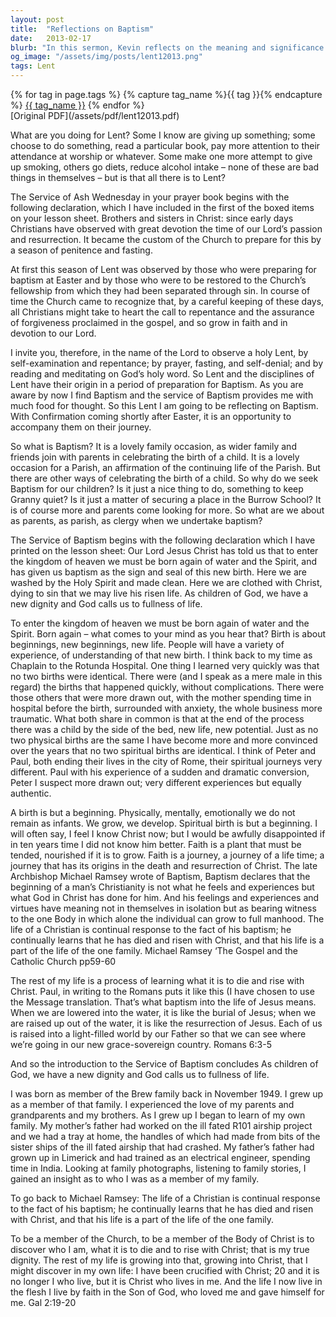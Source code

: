 ```yaml
---
layout: post
title:  "Reflections on Baptism"
date:   2013-02-17
blurb: "In this sermon, Kevin reflects on the meaning and significance of baptism. He explores the concept of spiritual birth and growth, emphasizing that faith is a journey that must be nurtured and developed. Kevin also discusses the importance of understanding our identity as members of the Body of Christ and the continual learning process involved in living a Christian life."
og_image: "/assets/img/posts/lent12013.png"
tags: Lent
---    
```

<div class="tag-pills">
  {% for tag in page.tags %}
    {% capture tag_name %}{{ tag }}{% endcapture %}
    <a href="{{ site.baseurl }}/tag/{{ tag_name | slugify }}" class="tag-pill">{{ tag_name }}</a>
  {% endfor %}
</div>
[Original PDF](/assets/pdf/lent12013.pdf)

What are you doing for Lent? Some I know are giving up something; some choose to do something, read a particular book, pay more attention to their attendance at worship or whatever. Some make one more attempt to give up smoking, others go diets, reduce alcohol intake – none of these are bad things in themselves – but is that all there is to Lent?

The Service of Ash Wednesday in your prayer book begins with the following declaration, which I have included in the first of the boxed items on your lesson sheet. Brothers and sisters in Christ: since early days Christians have observed with great devotion the time of our Lord’s passion and resurrection. It became the custom of the Church to prepare for this by a season of penitence and fasting.

At first this season of Lent was observed by those who were preparing for baptism at Easter and by those who were to be restored to the Church’s fellowship from which they had been separated through sin. In course of time the Church came to recognize that, by a careful keeping of these days, all Christians might take to heart the call to repentance and the assurance of forgiveness proclaimed in the gospel, and so grow in faith and in devotion to our Lord.

I invite you, therefore, in the name of the Lord to observe a holy Lent, by self-examination and repentance; by prayer, fasting, and self-denial; and by reading and meditating on God’s holy word. So Lent and the disciplines of Lent have their origin in a period of preparation for Baptism. As you are aware by now I find Baptism and the service of Baptism provides me with much food for thought. So this Lent I am going to be reflecting on Baptism. With Confirmation coming shortly after Easter, it is an opportunity to accompany them on their journey.

So what is Baptism? It is a lovely family occasion, as wider family and friends join with parents in celebrating the birth of a child. It is a lovely occasion for a Parish, an affirmation of the continuing life of the Parish. But there are other ways of celebrating the birth of a child. So why do we seek Baptism for our children? Is it just a nice thing to do, something to keep Granny quiet? Is it just a matter of securing a place in the Burrow School? It is of course more and parents come looking for more. So what are we about as parents, as parish, as clergy when we undertake baptism?

The Service of Baptism begins with the following declaration which I have printed on the lesson sheet: Our Lord Jesus Christ has told us that to enter the kingdom of heaven we must be born again of water and the Spirit, and has given us baptism as the sign and seal of this new birth. Here we are washed by the Holy Spirit and made clean. Here we are clothed with Christ, dying to sin that we may live his risen life. As children of God, we have a new dignity and God calls us to fullness of life.

To enter the kingdom of heaven we must be born again of water and the Spirit. Born again – what comes to your mind as you hear that? Birth is about beginnings, new beginnings, new life. People will have a variety of experience, of understanding of that new birth. I think back to my time as Chaplain to the Rotunda Hospital. One thing I learned very quickly was that no two births were identical. There were (and I speak as a mere male in this regard) the births that happened quickly, without complications. There were those others that were more drawn out, with the mother spending time in hospital before the birth, surrounded with anxiety, the whole business more traumatic. What both share in common is that at the end of the process there was a child by the side of the bed, new life, new potential. Just as no two physical births are the same I have become more and more convinced over the years that no two spiritual births are identical. I think of Peter and Paul, both ending their lives in the city of Rome, their spiritual journeys very different. Paul with his experience of a sudden and dramatic conversion, Peter I suspect more drawn out; very different experiences but equally authentic.

A birth is but a beginning. Physically, mentally, emotionally we do not remain as infants. We grow, we develop. Spiritual birth is but a beginning. I will often say, I feel I know Christ now; but I would be awfully disappointed if in ten years time I did not know him better. Faith is a plant that must be tended, nourished if it is to grow. Faith is a journey, a journey of a life time; a journey that has its origins in the death and resurrection of Christ. The late Archbishop Michael Ramsey wrote of Baptism, Baptism declares that the beginning of a man’s Christianity is not what he feels and experiences but what God in Christ has done for him. And his feelings and experiences and virtues have meaning not in themselves in isolation but as bearing witness to the one Body in which alone the individual can grow to full manhood. The life of a Christian is continual response to the fact of his baptism; he continually learns that he has died and risen with Christ, and that his life is a part of the life of the one family. Michael Ramsey ‘The Gospel and the Catholic Church pp59-60

The rest of my life is a process of learning what it is to die and rise with Christ. Paul, in writing to the Romans puts it like this (I have chosen to use the Message translation. That’s what baptism into the life of Jesus means. When we are lowered into the water, it is like the burial of Jesus; when we are raised up out of the water, it is like the resurrection of Jesus. Each of us is raised into a light-filled world by our Father so that we can see where we’re going in our new grace-sovereign country. Romans 6:3-5

And so the introduction to the Service of Baptism concludes As children of God, we have a new dignity and God calls us to fullness of life.

I was born as member of the Brew family back in November 1949. I grew up as a member of that family. I experienced the love of my parents and grandparents and my brothers. As I grew up I began to learn of my own family. My mother’s father had worked on the ill fated R101 airship project and we had a tray at home, the handles of which had made from bits of the sister ships of the ill fated airship that had crashed. My father’s father had grown up in Limerick and had trained as an electrical engineer, spending time in India. Looking at family photographs, listening to family stories, I gained an insight as to who I was as a member of my family.

To go back to Michael Ramsey: The life of a Christian is continual response to the fact of his baptism; he continually learns that he has died and risen with Christ, and that his life is a part of the life of the one family.

To be a member of the Church, to be a member of the Body of Christ is to discover who I am, what it is to die and to rise with Christ; that is my true dignity. The rest of my life is growing into that, growing into Christ, that I might discover in my own life: I have been crucified with Christ; 20 and it is no longer I who live, but it is Christ who lives in me. And the life I now live in the flesh I live by faith in the Son of God, who loved me and gave himself for me. Gal 2:19-20
